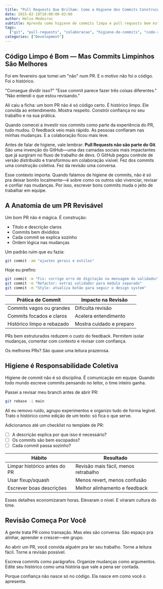 ```yaml
---
title: "Pull Requests Que Brilham: Como a Higiene dos Commits Construiu Confiança no Time"
date: 2015-02-18T10:00:00-03:00
author: Helio Medeiros
subtitle: Aprenda como higiene de commits limpa e pull requests bem estruturados transformam revisões de código de transações dolorosas em conversas colaborativas que constroem confiança e aceleram a velocidade do time
tags:
  ["git", "pull-requests", "colaboracao", "higiene-de-commits", "code-review"]
categories: ["Development"]
---
```


## Código Limpo é Bom — Mas Commits Limpinhos São Melhores

Foi em fevereiro que tomei um "não" num PR. E o motivo não foi o código. Foi o histórico.

"Consegue dividir isso?"
"Esse commit parece fazer três coisas diferentes."
"Não entendi o que estou revisando."

Ali caiu a ficha: um bom PR não é só código certo. É histórico limpo. Ele convida ao entendimento. Mostra respeito. Constrói confiança no seu trabalho e na sua prática.

Quando comecei a investir nos commits como parte da experiência do PR, tudo mudou. O feedback veio mais rápido. As pessoas confiaram nas minhas mudanças. E a colaboração ficou mais leve.

Antes de falar de higiene, vale lembrar: **Pull Requests não são parte do Git**. São uma invenção do GitHub—uma das camadas sociais mais impactantes que já surgiram no fluxo de trabalho de devs. O GitHub pegou controle de versão distribuído e transformou em colaboração visível. Fez dos commits uma construção coletiva. Fez da revisão uma conversa.

Esse contexto importa. Quando falamos de higiene de commits, não é só pra deixar bonito localmente—é sobre como os outros vão vivenciar, revisar e confiar nas mudanças. Por isso, escrever bons commits muda o jeito de trabalhar em equipe.

## A Anatomia de um PR Revisável

Um bom PR não é mágica. É construção:

- Título e descrição claros
- Commits bem divididos
- Cada commit se explica sozinho
- Ordem lógica nas mudanças

Um padrão ruim que eu fazia:

```bash
git commit -am "ajustes gerais e estilos"
```

Hoje eu prefiro:

```bash
git commit -m "Fix: corrige erro de digitação na mensagem do validador"
git commit -m "Refactor: extrai validador para módulo separado"
git commit -m "Style: atualiza botão para seguir o design system"
```

| Prática de Commit          | Impacto na Revisão       |
| -------------------------- | ------------------------ |
| Commits vagos ou grandes   | Dificulta revisão        |
| Commits focados e claros   | Acelera entendimento     |
| Histórico limpo e rebazado | Mostra cuidado e preparo |

PRs bem estruturados reduzem o custo do feedback. Permitem isolar mudanças, comentar com contexto e revisar com confiança.

Os melhores PRs? São quase uma leitura prazerosa.

## Higiene é Responsabilidade Coletiva

Higiene de commit não é só disciplina. É comunicação em equipe. Quando todo mundo escreve commits pensando no leitor, o time inteiro ganha.

Passei a revisar meu branch antes de abrir PR:

```bash
git rebase -i main
```

Ali eu removo ruído, agrupo experimentos e organizo tudo de forma legível. Trato o histórico como edição de um texto: só fica o que serve.

Adicionamos até um checklist no template de PR:

- [ ] A descrição explica por que isso é necessário?
- [ ] Os commits são bem escopados?
- [ ] Cada commit passa sozinho?

| Hábito                       | Resultado                            |
| ---------------------------- | ------------------------------------ |
| Limpar histórico antes do PR | Revisão mais fácil, menos retrabalho |
| Usar fixup/squash            | Menos revert, menos confusão         |
| Escrever boas descrições     | Melhor alinhamento e feedback        |

Esses detalhes economizaram horas. Elevaram o nível. E viraram cultura do time.

## Revisão Começa Por Você

A gente trata PR como transação. Mas eles são conversa. São espaço pra alinhar, aprender e crescer—em grupo.

Ao abrir um PR, você convida alguém pra ler seu trabalho. Torne a leitura fácil. Torne a revisão possível.

Escreva commits como parágrafos. Organize mudanças como argumentos. Edite seu histórico como uma história que vale a pena ser contada.

Porque confiança não nasce só no código. Ela nasce em como você o apresenta.
